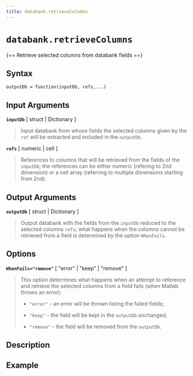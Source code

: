 ```yaml
---
title: databank.retrieveColumns
---
```


# `databank.retrieveColumns`

{== Retrieve selected columns from databank fields ==}


## Syntax

    outputDb = function(inputDb, refs,...)


## Input Arguments

__`inputDb`__ [ struct | Dictionary ]
> 
> Input databank from whose fields the selected columns given by the `ref`
> will be extracted and included in the `outputDb`.
> 

__`refs`__ [ numeric | cell ]
> 
> References to columns that will be retrieved from the fields of the
> `inputDb`; the references can be either numeric (refering to 2nd
> dimension) or a cell array (referring to multiple dimensions starting
> from 2nd).
> 

## Output Arguments

__`outputDb`__ [ struct | Dictionary ]
> 
> Output databank with the fields from the `inputDb` reduced to the
> selected columns `refs`; what happens when the columns cannot be
> retrieved from a field is determined by the option `WhenFails`.
> 

## Options

__`WhenFails="remove"`__ [ "error" | "keep" | "remove" ]
> 
> This option determines what happens when an attempt to reference and
> retrieve the selected columns from a field fails (when Matlab throws an
> error):
> 
> * `"error"` - an error will be thrown listing the failed fields;
> 
> * `"keep"` - the field will be kept in the `outputDb` unchanged;
> 
> * `"remove"` - the field will be removed from the `outputDb`.
> 

## Description


## Example



